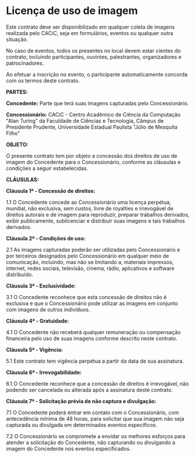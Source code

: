 # Licença de uso de imagem

Este contrato deve ser disponibilizado em qualquer coleta de imagens realizada pelo CACiC, seja em formulários, eventos ou qualquer outra situação.

No caso de eventos, todos os presentes no local devem estar cientes do contrato, incluindo participantes, ouvintes, palestrantes, organizadores e patrocinadores.

Ao efetuar a inscrição no evento, o participante automaticamente concorda com os termos deste contrato.

**PARTES:**

**Concedente:** Parte que terá suas imagens capturadas pelo Concessionário.

**Concessionário:** CACiC - Centro Acadêmico de Ciência da Computação "Alan Turing" da Faculdade de Ciências e Tecnologia, Câmpus de Presidente Prudente, Universidade Estadual Paulista "Júlio de Mesquita Filho"

**OBJETO:**

O presente contrato tem por objeto a concessão dos direitos de uso de imagem do Concedente para o Concessionário, conforme as cláusulas e condições a seguir estabelecidas.

**CLÁUSULAS:**

**Cláusula 1ª - Concessão de direitos:**

1.1 O Concedente concede ao Concessionário uma licença perpétua, mundial, não exclusiva, sem custos, livre de royalties e irrevogável de direitos autorais e de imagem para reproduzir, preparar trabalhos derivados, exibir publicamente, sublicenciar e distribuir suas imagens e tais trabalhos derivados.

**Cláusula 2ª - Condições de uso:**

2.1 As imagens capturadas poderão ser utilizadas pelo Concessionário e por terceiros designados pelo Concessionário em qualquer meio de comunicação, incluindo, mas não se limitando a, materiais impressos, internet, redes sociais, televisão, cinema, rádio, aplicativos e software distribuído.

**Cláusula 3ª - Exclusividade:**

3.1 O Concedente reconhece que esta concessão de direitos não é exclusiva e que o Concessionário pode utilizar as imagens em conjunto com imagens de outros indivíduos.

**Cláusula 4ª - Gratuidade:**

4.1 O Concedente não receberá qualquer remuneração ou compensação financeira pelo uso de suas imagens conforme descrito neste contrato.

**Cláusula 5ª - Vigência:**

5.1 Este contrato tem vigência perpétua a partir da data de sua assinatura.

**Cláusula 6ª - Irrevogabilidade:**

6.1 O Concedente reconhece que a concessão de direitos é irrevogável, não podendo ser cancelada ou alterada após a assinatura deste contrato.

**Cláusula 7ª - Solicitação prévia de não captura e divulgação:**

7.1 O Concedente poderá entrar em contato com o Concessionário, com antecedência mínima de 48 horas, para solicitar que sua imagem não seja capturada ou divulgada em determinados eventos específicos.

7.2 O Concessionário se compromete a envidar os melhores esforços para atender a solicitação do Concedente, não capturando ou divulgando a imagem do Concedente nos eventos especificados.
